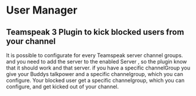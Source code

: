 # User Manager

## Teamspeak 3 Plugin to kick blocked users from your channel

It is possible to configurate for every Teamspeak server channel groups. and you need to add the server to the enabled Server , so the plugin know that it should work and that server. if you have a specific channelGroup you give your Buddys talkpower and a specific channelgroup, which you can configure. Your blocked user get a specific channelgroup, which you can configure, and get kicked out of your channel.
